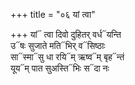 +++
title = "०६ यां त्वा"

+++
यां᳓ त्वा दिवो दुहितर् वर्ध᳓यन्ति  
उ᳓षः सुजाते मति᳓भिर् व᳓सिष्ठाः  
सा᳓स्मा᳓सु धा रयि᳓म् ऋष्व᳓म् बृह᳓न्तं  
यूय᳓म् पात सुअस्ति᳓भिः स᳓दा नः